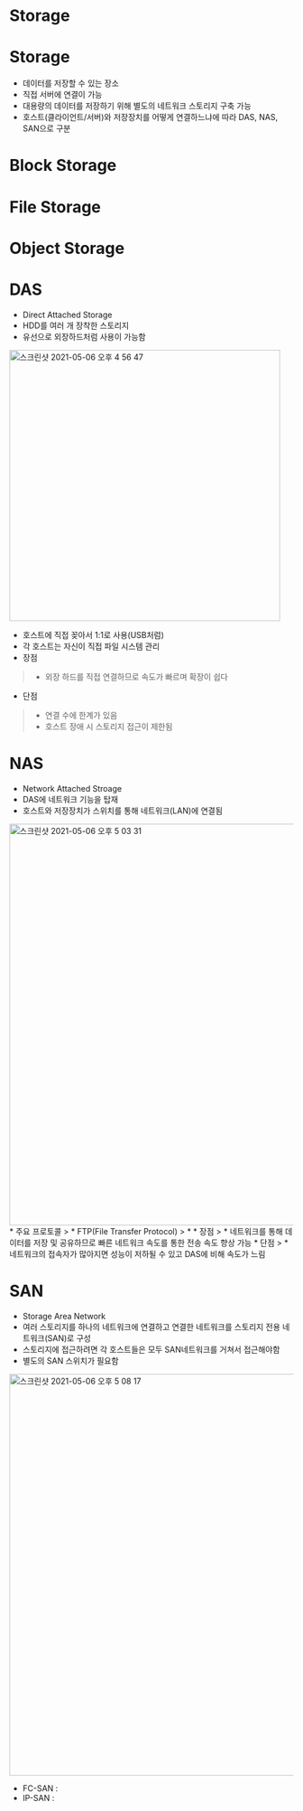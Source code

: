 Storage
===========================

# Storage
* 데이터를 저장할 수 있는 장소
* 직접 서버에 연결이 가능
* 대용량의 데이터를 저장하기 위해 별도의 네트워크 스토리지 구축 가능
* 호스트(클라이언트/서버)와 저장장치를 어떻게 연결하느냐에 따라 DAS, NAS, SAN으로 구분

# Block Storage

# File Storage

# Object Storage

# DAS
* Direct Attached Storage
* HDD를 여러 개 장착한 스토리지
* 유선으로 외장하드처럼 사용이 가능함   
<img width="480" alt="스크린샷 2021-05-06 오후 4 56 47" src="https://user-images.githubusercontent.com/57285121/117262297-0f488f00-ae8c-11eb-927f-3fadf1c54aae.png">   

* 호스트에 직접 꽂아서 1:1로 사용(USB처럼)
* 각 호스트는 자신이 직접 파일 시스템 관리
* 장점   
> * 외장 하드를 직접 연결하므로 속도가 빠르며 확장이 쉽다   
* 단점   
> * 연결 수에 한계가 있음   
> * 호스트 장애 시 스토리지 접근이 제한됨

# NAS
* Network Attached Stroage
* DAS에 네트워크 기능을 탑재
* 호스트와 저장장치가 스위치를 통해 네트워크(LAN)에 연결됨
<img width="711" alt="스크린샷 2021-05-06 오후 5 03 31" src="https://user-images.githubusercontent.com/57285121/117263196-fee4e400-ae8c-11eb-9268-75e6b92a6b8d.png">   
* 주요 프로토콜   
> * FTP(File Transfer Protocol)   
> * 
* 장점   
> * 네트워크를 통해 데이터를 저장 및 공유하므로 빠른 네트워크 속도를 통한 전송 속도 향상 가능   
* 단점
> * 네트워크의 접속자가 많아지면 성능이 저하될 수 있고 DAS에 비해 속도가 느림   

# SAN
* Storage Area Network
* 여러 스토리지를 하나의 네트워크에 연결하고 연결한 네트워크를 스토리지 전용 네트워크(SAN)로 구성
* 스토리지에 접근하려면 각 호스트들은 모두 SAN네트워크를 거쳐서 접근해야함 
* 별도의 SAN 스위치가 필요함
<img width="711" alt="스크린샷 2021-05-06 오후 5 08 17" src="https://user-images.githubusercontent.com/57285121/117263883-ab26ca80-ae8d-11eb-9703-52743f78de42.png">   

* FC-SAN : 
* IP-SAN : 

